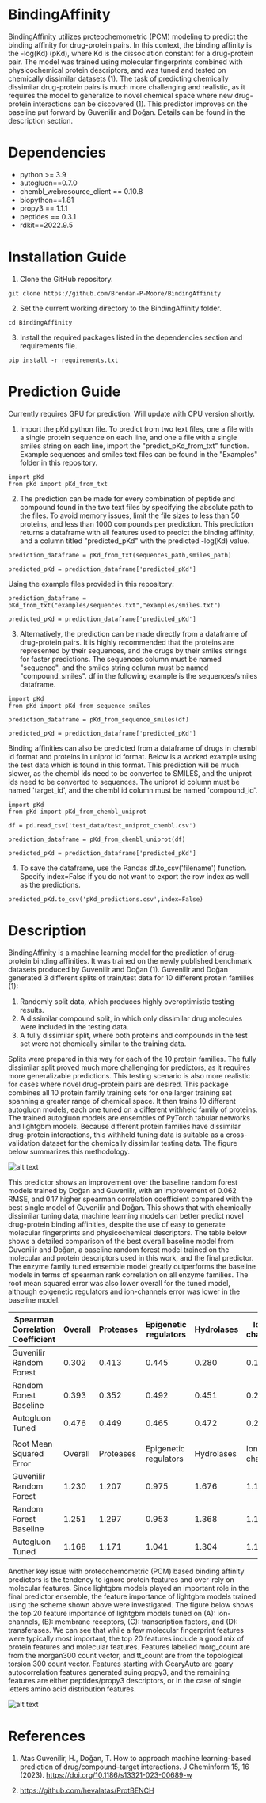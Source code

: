 # BindingAffinity
BindingAffinity utilizes proteochemometric (PCM) modeling to predict the binding affinity for drug-protein pairs. In this context, the binding affinity is the -log(Kd) (pKd), where Kd is the dissociation constant for a drug-protein pair. The model was trained using molecular fingerprints combined with physicochemical protein descriptors, and was tuned and tested on chemically dissimilar datasets (1). The task of predicting chemically dissimilar drug-protein pairs is much more challenging and realistic, as it requires the model to generalize to novel chemical space where new drug-protein interactions can be discovered (1). This predictor improves on the baseline put forward by Guvenilir and Doğan. Details can be found in the description section.


# Dependencies
* python >= 3.9
* autogluon==0.7.0
* chembl_webresource_client == 0.10.8
* biopython==1.81
* propy3 == 1.1.1
* peptides == 0.3.1
* rdkit==2022.9.5

# Installation Guide

1. Clone the GitHub repository.

```
git clone https://github.com/Brendan-P-Moore/BindingAffinity

```
2. Set the current working directory to the BindingAffinity folder.

```
cd BindingAffinity

```
3. Install the required packages listed in the dependencies section and requirements file.

```
pip install -r requirements.txt

```

# Prediction Guide

Currently requires GPU for prediction. Will update with CPU version shortly.

1. Import the pKd python file. To predict from two text files, one a file with a single protein sequence on each line, and one a file with a single smiles string on each line, import the "predict_pKd_from_txt" function. Example sequences and smiles text files can be found in the "Examples" folder in this repository.

```
import pKd
from pKd import pKd_from_txt

```

2. The prediction can be made for every combination of peptide and compound found in the two text files by specifying the absolute path to the files. To avoid memory issues, limit the file sizes to less than 50 proteins, and less than 1000 compounds per prediction. This prediction returns a dataframe with all features used to predict the binding affinity, and a column titled "predicted_pKd" with the predicted -log(Kd) value.

```
prediction_dataframe = pKd_from_txt(sequences_path,smiles_path)

predicted_pKd = prediction_dataframe['predicted_pKd']

```

Using the example files provided in this repository:

```
prediction_dataframe = pKd_from_txt("examples/sequences.txt","examples/smiles.txt")

predicted_pKd = prediction_dataframe['predicted_pKd']

```

3. Alternatively, the prediction can be made directly from a dataframe of drug-protein pairs. It is highly recommended that the proteins are represented by their sequences, and the drugs by their smiles strings for faster predictions. The sequences column must be named "sequence", and the smiles string column must be named "compound_smiles". df in the following example is the sequences/smiles dataframe.

```
import pKd
from pKd import pKd_from_sequence_smiles

prediction_dataframe = pKd_from_sequence_smiles(df)

predicted_pKd = prediction_dataframe['predicted_pKd']

```

Binding affinities can also be predicted from a dataframe of drugs in chembl id format and proteins in uniprot id format. Below is a worked example using the test data which is found in this format. This prediction will be much slower, as the chembl ids need to be converted to SMILES, and the uniprot ids need to be converted to sequences. The uniprot id column must be named 'target_id', and the chembl id column must be named 'compound_id'.

```
import pKd
from pKd import pKd_from_chembl_uniprot

df = pd.read_csv('test_data/test_uniprot_chembl.csv')

prediction_dataframe = pKd_from_chembl_uniprot(df)

predicted_pKd = prediction_dataframe['predicted_pKd']

```
4. To save the dataframe, use the Pandas df.to_csv('filename') function. Specify index=False if you do not want to export the row index as well as the predictions.

```
predicted_pKd.to_csv('pKd_predictions.csv',index=False)

```
# Description

BindingAffinity is a machine learning model for the prediction of drug-protein binding affinities. It was trained on the newly published benchmark datasets produced by Guvenilir and Doğan (1). Guvenilir and Doğan generated 3 different splits of train/test data for 10 different protein families (1):

1.	Randomly split data, which produces highly overoptimistic testing results.
2.	A dissimilar compound split, in which only dissimilar drug molecules were included in the testing data.
3.	A fully dissimilar split, where both proteins and compounds in the test set were not chemically similar to the training data.

Splits were prepared in this way for each of the 10 protein families. The fully dissimilar split proved much more challenging for predictors, as it requires more generalizable predictions. This testing scenario is also more realistic for cases where novel drug-protein pairs are desired.
This package combines all 10 protein family training sets for one larger training set spanning a greater range of chemical space. It then trains 10 different autogluon models, each one tuned on a different withheld family of proteins. The trained autogluon models are ensembles of PyTorch tabular networks and lightgbm models. Because different protein families have dissimilar drug-protein interactions, this withheld tuning data is suitable as a cross-validation dataset for the chemically dissimilar testing data. The figure below summarizes this methodology.

![alt text](https://github.com/Brendan-P-Moore/BindingAffinity/blob/main/training_scheme_BindingAffinity.png?raw=true)

This predictor shows an improvement over the baseline random forest models trained by Doğan and Guvenilir, with an improvement of 0.062 RMSE, and 0.17 higher spearman correlation coefficient compared with the best single model of Guvenilir and Doğan. This shows that with chemically dissimilar tuning data, machine learning models can better predict novel drug-protein binding affinities, despite the use of easy to generate molecular fingerprints and physicochemical descriptors. The table below shows a detailed comparison of the best overall baseline model from Guvenilir and Doğan, a baseline random forest model trained on the molecular and protein descriptors used in this work, and the final predictor. The enzyme family tuned ensemble model greatly outperforms the baseline models in terms of spearman rank correlation on all enzyme families. The root mean squared error was also lower overall for the tuned model, although epigenetic regulators and ion-channels error was lower in the baseline model.

| Spearman   Correlation Coefficient | Overall | Proteases | Epigenetic regulators | Hydrolases | Ion-channel | membrane receptors | other | oxidoreductases | transcription-factors | transferases | transporters |
|------------------------------------|---------|-----------|-----------------------|------------|-------------|--------------------|-------|-----------------|-----------------------|--------------|--------------|
| Guvenilir   Random Forest          | 0.302   | 0.413     | 0.445                 | 0.280      | 0.153       | 0.341              | 0.349 | 0.079           | 0.266                 | 0.439        | 0.249        |
| Random Forest Baseline             | 0.393   | 0.352     | 0.492                 | 0.451      | 0.231       | 0.299              | 0.329 | 0.145           | 0.339                 | 0.352        | 0.225        |
| Autogluon Tuned                    | 0.476   | 0.449     | 0.465                 | 0.472      | 0.291       | 0.425              | 0.437 | 0.256           | 0.320                 | 0.533        | 0.372        |
|                                    |         |           |                       |            |             |                    |       |                 |                       |              |              |
| Root Mean Squared Error            | Overall | Proteases | Epigenetic regulators | Hydrolases | Ion-channel | membrane receptors | other | oxidoreductases | transcription-factors | transferases | transporters |
| Guvenilir   Random Forest          | 1.230   | 1.207     | 0.975                 | 1.676      | 1.144       | 1.229              | 1.347 | 1.271           | 1.150                 | 1.132        | 1.173        |
| Random Forest Baseline             | 1.251   | 1.297     | 0.953                 | 1.368      | 1.110       | 1.313              | 1.252 | 1.208           | 1.150                 | 1.247        | 1.196        |
| Autogluon Tuned                    | 1.168   | 1.171     | 1.041                 | 1.304      | 1.155       | 1.206              | 1.208 | 1.115           | 1.098                 | 1.119        | 1.100        |

Another key issue with proteochemometric (PCM) based binding affinity predictors is the tendency to ignore protein features and over-rely on molecular features. Since lightgbm models played an important role in the final predictor ensemble, the feature importance of lightgbm models trained using the scheme shown above were investigated. The figure below shows the top 20 feature importance of lightgbm models tuned on (A): ion-channels, (B): membrane receptors, (C): transcription factors, and (D): transferases. We can see that while a few molecular fingerprint features were typically most important, the top 20 features include a good mix of protein features and molecular features. Features labelled morg_count are from the morgan300 count vector, and tt_count are from the topological torsion 300 count vector. Features starting with GearyAuto are geary autocorrelation features generated suing propy3, and the remaining features are either peptides/propy3 descriptors, or in the case of single letters amino acid distribution features.

![alt text](https://github.com/Brendan-P-Moore/BindingAffinity/blob/main/feature_importance_lightgbm_BindingAffinity.png?raw=true)

# References

1) Atas Guvenilir, H., Doğan, T. How to approach machine learning-based prediction of drug/compound–target interactions. J Cheminform 15, 16 (2023). https://doi.org/10.1186/s13321-023-00689-w

2) https://github.com/hevalatas/ProtBENCH
